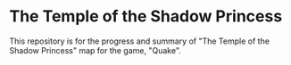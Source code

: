 # The Temple of the Shadow Princess
 This repository is for the progress and summary of "The Temple of the Shadow Princess" map for the game, "Quake".

